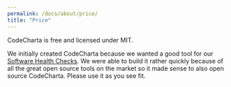 ```yaml
---
permalink: /docs/about/price/
title: "Price"
---
```


CodeCharta is free and licensed under MIT.

We initially created CodeCharta because we wanted a good tool for our [Software Health Checks](https://www.maibornwolff.de/software-health-check/). We were able to build it rather quickly because of all the great open source tools on the market so it made sense to also open source CodeCharta. Please use it as you see fit.
